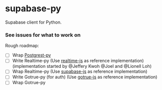 # supabase-py

Supabase client for Python.

### See issues for what to work on

Rough roadmap:

- [ ] Wrap [Postgrest-py](https://github.com/supabase/postgrest-py/)
- [ ] Write Realtime-py (Use [realtime-js](https://github.com/supabase/realtime-js) as reference implementation) (implementation started by  @Jeffery Kwoh @Joel and @Lionell Loh)
- [ ] Wrap Realtime-py (Use [supabase-js](https://github.com/supabase/supabase-js) as reference implementation)
- [ ] Write Gotrue-py (for auth) (Use [gotrue-js](https://github.com/netlify/gotrue-js) as reference implementation)
- [ ] Wrap Gotrue-py
